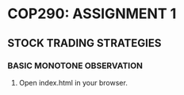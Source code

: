 # COP290: ASSIGNMENT 1

## STOCK TRADING STRATEGIES

### BASIC MONOTONE OBSERVATION
1. Open index.html in your browser.
